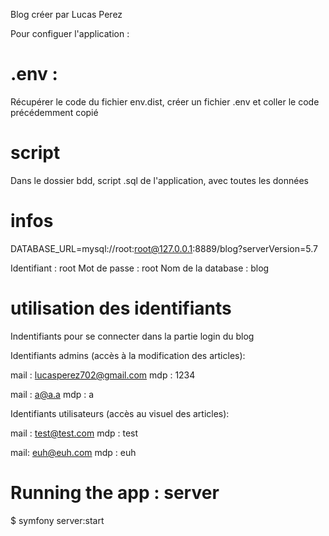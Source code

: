 Blog créer par Lucas Perez

Pour configuer l'application : 

# .env : 
Récupérer le code du fichier env.dist, créer un fichier .env et coller le code précédemment copié

# script
Dans le dossier bdd, script .sql de l'application, avec toutes les données 
# infos
DATABASE_URL=mysql://root:root@127.0.0.1:8889/blog?serverVersion=5.7

Identifiant : root
Mot de passe : root
Nom de la database : blog

# utilisation des identifiants
Indentifiants pour se connecter dans la partie login du blog 

Identifiants admins (accès à la modification des articles): 

mail : lucasperez702@gmail.com
mdp : 1234

mail : a@a.a
mdp : a

Identifiants utilisateurs (accès au visuel des articles):

mail : test@test.com
mdp : test

mail: euh@euh.com
mdp : euh


# Running the app : server
$ symfony server:start
